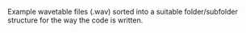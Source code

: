 Example wavetable files (.wav) sorted into a suitable folder/subfolder structure for the way the code is written.
